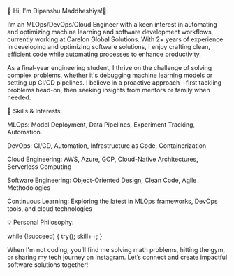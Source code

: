 👋 Hi, I'm Dipanshu Maddheshiya!🚀

I’m an MLOps/DevOps/Cloud Engineer with a keen interest in automating and optimizing machine learning and software development workflows, currently working at Carelon Global Solutions. With 2+ years of experience in developing and optimizing software solutions, I enjoy crafting clean, efficient code while automating processes to enhance productivity.

As a final-year engineering student, I thrive on the challenge of solving complex problems, whether it's debugging machine learning models or setting up CI/CD pipelines. I believe in a proactive approach—first tackling problems head-on, then seeking insights from mentors or family when needed.

🔧 Skills & Interests:

MLOps: Model Deployment, Data Pipelines, Experiment Tracking, Automation.

DevOps: CI/CD, Automation, Infrastructure as Code, Containerization

Cloud Engineering: AWS, Azure, GCP, Cloud-Native Architectures, Serverless Computing

Software Engineering: Object-Oriented Design, Clean Code, Agile Methodologies

Continuous Learning: Exploring the latest in MLOps frameworks, DevOps tools, and cloud technologies

💡 Personal Philosophy:

while (!succeed) {
try();
skill++;
}

When I'm not coding, you’ll find me solving math problems, hitting the gym, or sharing my tech journey on Instagram. Let’s connect and create impactful software solutions together!
